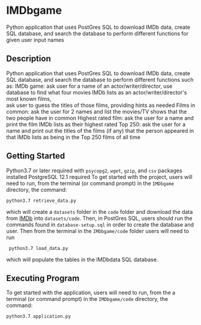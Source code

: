 # IMDbgame

   Python application that uses PostGres SQL to download IMDb data, create SQL database,
and search the database to perform different functions for given user input names

## Description
Python application that uses PostGres SQL to download IMDb data, create SQL database,
and search the database to perform different functions such as:
    IMDb game: ask user for a name of an actor/writer/director,
                use database to find what four movies IMDb lists as an actor/writer/director's most known films,  
                ask user to guess the titles of those films, providing hints as needed
    Films in common: ask the user for 2 names and list the movies/TV shows that the two people have in common
    Highest rated film: ask the user for a name and print the film IMDb lists as their highest rated
    Top 250: ask the user for a name and print out the titles of the films (if any) that the person appeared in that IMDb lists as being in the Top 250 films of all time
## Getting Started
 Python3.7 or later required with `psycopg2`, `wget`, `gzip`, and `csv` packages installed
 PostgreSQL 12.1 required
 To get started with the project, users will need to run, from the terminal (or command prompt) in the `IMDbgame` directory, the command:
  ```
  python3.7 retrieve_data.py
  ```
 which will create a `datasets` folder in the `code` folder and download the data from [IMDb](https://www.imdb.com/interfaces/) into `datasets/code`.
 Then, in PostGres SQL, users should run the commands found in `database-setup.sql` in order to create the database and user.
 Then from the terminal in the `IMDbgame/code` folder users will need to run
 ```
  python3.7 load_data.py
 ```
 which will populate the tables in the IMDbdata SQL database.

## Executing Program
 To get started with the application, users will need to run, from the a terminal (or command prompt) in the `IMDbgame/code` directory, the command:
  ```
  python3.7 application.py
  ```
